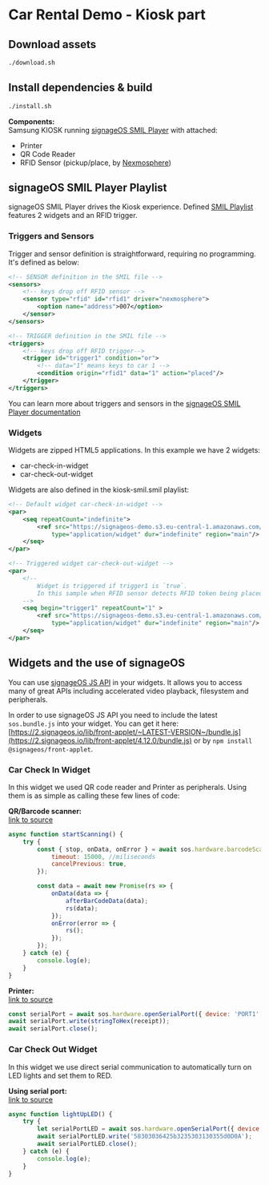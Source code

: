 # Car Rental Demo - Kiosk part

## Download assets
```sh
./download.sh
```

## Install dependencies & build
```sh
./install.sh
```


**Components:**  
Samsung KIOSK running [signageOS SMIL Player](https://github.com/signageos/smil-player) with attached:

- Printer
- QR Code Reader
- RFID Sensor (pickup/place, by [Nexmosphere](http://nexmosphere.com/))


## signageOS SMIL Player Playlist

signageOS SMIL Player drives the Kiosk experience. Defined [SMIL Playlist](kiosk-smil.smil) features 2 widgets and an RFID trigger.

### Triggers and Sensors

Trigger and sensor definition is straightforward, requiring no programming. It's defined as below:

``` xml
<!-- SENSOR definition in the SMIL file -->
<sensors>
    <!-- keys drop off RFID sensor -->
    <sensor type="rfid" id="rfid1" driver="nexmosphere">
        <option name="address">007</option>
    </sensor>
</sensors>

<!-- TRIGGER definition in the SMIL file -->
<triggers>
    <!-- keys drop off RFID trigger-->
    <trigger id="trigger1" condition="or">
        <!-- data="1" means keys to car 1 -->
        <condition origin="rfid1" data="1" action="placed"/>
    </trigger>
</triggers>
```

You can learn more about triggers and sensors in the [signageOS SMIL Player documentation](https://docs.signageos.io/category/smil-guides/smil-guides/smil-docs-guides)

### Widgets

Widgets are zipped HTML5 applications. In this example we have 2 widgets:

- car-check-in-widget
- car-check-out-widget

Widgets are also defined in the kiosk-smil.smil playlist:

``` xml
<!-- Default widget car-check-in-widget -->
<par>
    <seq repeatCount="indefinite">
        <ref src="https://signageos-demo.s3.eu-central-1.amazonaws.com/smil/demo/car-rental-sensors/kiosk/car-check-in-widget.zip" 
            type="application/widget" dur="indefinite" region="main"/>
    </seq>
</par>

<!-- Triggered widget car-check-out-widget -->
<par>
    <!-- 
        Widget is triggered if trigger1 is `true`.
        In this sample when RFID sensor detects RFID token being placed on the RFID antenna.
    -->
    <seq begin="trigger1" repeatCount="1" >
        <ref src="https://signageos-demo.s3.eu-central-1.amazonaws.com/smil/demo/car-rental-sensors/kiosk/car-check-out-widget.zip" 
            type="application/widget" dur="indefinite" region="main"/>
    </seq>
</par>
```

## Widgets and the use of signageOS

You can use [signageOS JS API](https://docs.signageos.io/api/js/content/latest/js-api-introduction) in your widgets. It allows you to access many of great APIs including accelerated video playback, filesystem and peripherals.

In order to use signageOS JS API you need to include the latest `sos.bundle.js` into your widget. You can get it here: [https://2.signageos.io/lib/front-applet/~LATEST-VERSION~/bundle.js](https://2.signageos.io/lib/front-applet/4.12.0/bundle.js) or by `npm install @signageos/front-applet`.

### Car Check In Widget

In this widget we used QR code reader and Printer as peripherals. Using them is as simple as calling these few lines of code:

**QR/Barcode scanner:**  
[link to source](car-check-in-widget/src/barcodeScanner.js)

``` js
async function startScanning() {
    try {
        const { stop, onData, onError } = await sos.hardware.barcodeScanner.start({
            timeout: 15000, //miliseconds
            cancelPrevious: true,
        });

        const data = await new Promise(rs => {
            onData(data => {
                afterBarCodeData(data);
                rs(data);
            });
            onError(error => {
                rs();
            });
        });
    } catch (e) {
        console.log(e);
    }
}
```

**Printer:**  
[link to source](car-check-in-widget/src/printer.js)

``` js
const serialPort = await sos.hardware.openSerialPort({ device: 'PORT1', baudRate: 9600 });
await serialPort.write(stringToHex(receipt));
await serialPort.close();
```

### Car Check Out Widget

In this widget we use direct serial communication to automatically turn on LED lights and set them to RED.

**Using serial port:**  
[link to source](car-check-out-widget/src/ledlights.js)

``` js
async function lightUpLED() {
	try {
		let serialPortLED = await sos.hardware.openSerialPort({ device: 'PORT2', baudRate: 115200 });
		await serialPortLED.write('58303036425b3235303130355d0D0A');
		await serialPortLED.close();
	} catch (e) {
		console.log(e);
	}
}
```